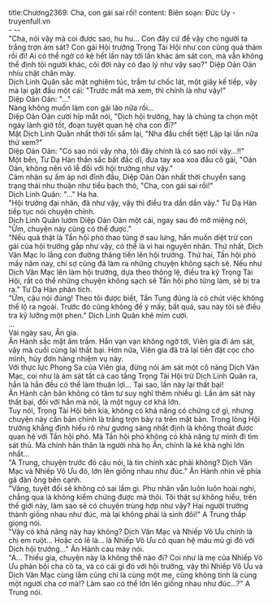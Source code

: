 title:Chương2369: Cha, con gái sai rồi!
content:
Biên soạn: Đức Uy - truyenfull.vn<br>- --<br>"Cha, nói vậy mà coi được sao, hu hu... Con đây cứ để vậy cho người ta trắng trợn ám sát? Con gái Hội trưởng Trọng Tài Hội như con cũng quá thảm rồi đi! Ai có thể ngờ có kẻ hết lần này tới lần khác ám sát con, mà vẫn không thể định tội người khác, cõi đời này có đạo lý như vậy sao?" Diệp Oản Oản nhíu chặt chân mày.<br>Dịch Linh Quân sắc mặt nghiêm túc, trầm tư chốc lát, một giây kế tiếp, vậy mà lại gật đầu một cái: "Trước mắt mà xem, thì chính là như vậy!"<br>Diệp Oản Oản: "..."<br>Nàng không muốn làm con gái lão nữa rồi...<br>Diệp Oản Oản cười híp mắt nói, "Dịch hội trưởng, hay là chúng ta chọn một ngày lành giờ tốt, đoạn tuyệt quan hệ cha con đi?"<br>Mặt Dịch Linh Quân nhất thời tối sầm lại, "Nha đầu chết tiệt! Lặp lại lần nữa thử xem?"<br>Diệp Oản Oản: "Có sao nói vậy nha, tôi đây chính là có sao nói vậy...!!"<br>Một bên, Tư Dạ Hàn thần sắc bất đắc dĩ, đưa tay xoa xoa đầu cô gái, "Oản Oản, không nên vô lễ đối với hội trưởng như vậy."<br>Cảm nhận sự ấm áp nơi đỉnh đầu, Diệp Oản Oản nhất thời chuyển sang trạng thái nhu thuận như tiểu bạch thỏ, "Cha, con gái sai rồi!"<br>Dịch Linh Quân: "..." Ha ha.<br>"Hội trưởng đại nhân, đã như vậy, vậy thì điều tra dần dần vậy." Tư Dạ Hàn tiếp tục nói chuyện chính.<br>Dịch Linh Quân lườm Diệp Oản Oản một cái, ngay sau đó mở miệng nói, "Ừm, chuyện này cũng có thể được."<br>"Nếu quả thật là Tần hội phó thao túng ở sau lưng, hắn muốn diệt trừ con gái của hội trưởng gấp như vậy, có thể là vì hai nguyên nhân. Thứ nhất, Dịch Vân Mạc lo lắng con đường thăng tiến lên hội trưởng. Thứ hai, Tần hội phó mấy năm nay, chỉ sợ cũng đã làm ra những chuyện không sạch sẽ. Nếu như Dịch Vân Mạc lên làm hội trưởng, dựa theo thông lệ, điều tra kỹ Trọng Tài Hội, rất có thể những chuyện không sạch sẽ Tần hội phó từng làm, sẽ bị tra ra." Tư Dạ Hàn phân tích.<br>"Ừm, cậu nói đúng! Theo tôi được biết, Tần Tung đúng là có chút việc không thể lộ ra ngoài. Trước đó cũng không để ý mấy, bất quá, sau này tôi sẽ điều tra kỹ lưỡng một phen." Dịch Linh Quân khẽ mỉm cười.<br>...<br>Vài ngày sau, Ân gia.<br>Ân Hành sắc mặt âm trầm. Hắn vạn vạn không ngờ tới, Viên gia đi ám sát, vậy mà cuối cùng lại thất bại. Hơn nữa, Viên gia đã trả lại tiền đặt cọc cho mình, hủy đơn hàng nhiệm vụ này.<br>Với thực lực Phong Sa của Viên gia, đừng nói ám sát một cô nàng Dịch Vân Mạc, coi như là ám sát tất cả cao tầng Trọng Tài Hội trừ Dịch Linh Quân ra, hẳn là hắn đều có thể làm thuận lợi... Tại sao, lần này lại thất bại!<br>Ân Hành căn bản không có tâm tư suy nghĩ thêm nhiều gì. Lần ám sát này thất bại, đối với hắn mà nói, là một nguy cơ khá lớn.<br>Tuy nói, Trọng Tài Hội bên kia, không có khả năng có chứng cớ gì, nhưng chuyện này căn bản chính là trắng trợn bày ra trên mặt bàn. Trong lòng Hội trưởng khẳng định hiểu rõ như gương sáng nhất định là không thoát được quan hệ với Tần hội phó. Mà Tần hội phó không có khả năng tự mình đi tìm sát thủ. Mà chính hắn thân là người nhà họ Ân, chính là kẻ khả nghi lớn nhất...<br>"A Trung, chuyện trước đó cậu nói, là tin chính xác phải không? Dịch Vân Mạc và Nhiếp Vô Ưu đó, lớn lên giống nhau như đúc." Ân Hành nhìn về phía gã đàn ông bên cạnh.<br>"Vâng, tuyệt đối sẽ không có sai lầm gì. Phu nhân vẫn luôn luôn hoài nghi, chẳng qua là không kiểm chứng được mà thôi. Tôi thật sự không hiểu, trên thế giới này, làm sao sẽ có chuyện trùng hợp như vậy? Hai người trưởng thành giống nhau như đúc, mà lại không phải là sinh đôi!" A Trung thấp giọng nói.<br>"Vậy có khả năng này hay không? Dịch Vân Mạc và Nhiếp Vô Ưu chính là chị em ruột... Hoặc có lẽ là... là Nhiếp Vô Ưu có quan hệ máu mủ gì đó với Dịch hội trưởng..." Ân Hành cau mày nói.<br>"A... Thiếu gia, chuyện này là không thể nào đi? Coi như là mẹ của Nhiếp Vô Ưu phản bội cha cô ta, và có cái gì đó với hội trưởng, vậy thì Nhiếp Vô Ưu và Dịch Vân Mạc cùng lắm cũng chỉ là cùng một mẹ, cũng không tính là cùng một người cha cơ mà!? Làm sao có thể lớn lên giống nhau như đúc...?" A Trung nói.